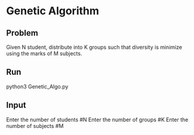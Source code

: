 # Genetic Algorithm

## Problem

Given N student, distribute into K groups such that diversity is minimize using the marks of M subjects.

## Run

python3 Genetic_Algo.py

## Input

Enter the number of students #N
Enter the number of groups #K
Enter the number of subjects #M

